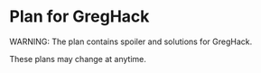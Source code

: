 # Plan for GregHack
WARNING: The plan contains spoiler and solutions for GregHack.

These plans may change at anytime.